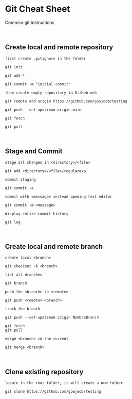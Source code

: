 # Git Cheat Sheet
Common git instructions

<br/>

## Create local and remote repository

`first create .gitignore in the folder`

```git
git init

git add *

git commit -m "initial commit"
```

`then create empty repository in GitHub web`

```git
git remote add origin https://github.com/goojoob/testing

git push --set-upstream origin main

git fetch

git pull
```

<br/>

## Stage and Commit

`stage all changes in <directory>/<file>`

```git
git add <directory>/<file>/regularexp
```

`commit staging`

```git
git commit -a
```

`commit with <message> instead opening text editor`

```git
git commit -m <message>
```

`display entire commit history`

```git
git log
```

<br/>

## Create local and remote branch

`create local <branch>`

```git
git checkout -b <branch>
```

`list all branches`

```git
git branch
```

`push the <branch> to <remote>`

```git
git push <remote> <branch>
```

`track the branch`

```git
git push --set-upstream origin NombreBranch
```

```git
git fetch
git pull
```

`merge <branch> in the current`

```git
git merge <branch>
```

<br/>

## Clone existing repository

`locate in the root folder, it will create a new folder`

```git
git clone https://github.com/goojoob/testing
```